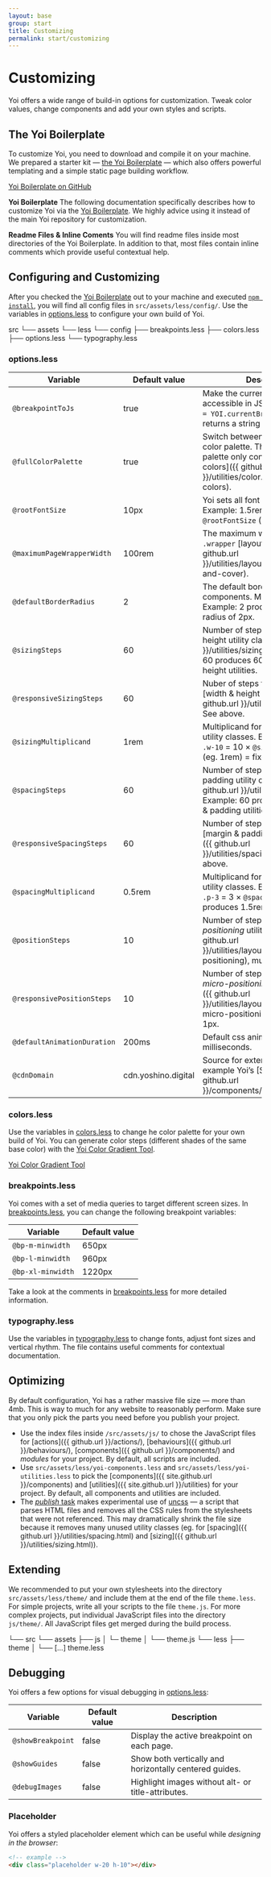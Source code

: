 ```yaml
---
layout: base
group: start
title: Customizing
permalink: start/customizing
---
```


# Customizing

<p class="intro">Yoi offers a wide range of build-in options for customization. Tweak color values, change components and add your own styles and scripts.</p>

## The Yoi Boilerplate

To customize Yoi, you need to download and compile it on your machine. We prepared a starter kit &mdash; [the Yoi Boilerplate](https://github.com/yoshino-digital/yoi-boilerplate) &mdash; which also offers powerful templating and a simple static page building workflow.

<div class="m-t-8">
    <a class="btn btn--large" href="https://github.com/yoshino-digital/yoi-boilerplate">Yoi Boilerplate on GitHub</a>
</div>
<p class="hint hint--primary"><b>Yoi Boilerplate</b> The following documentation specifically describes how to customize Yoi via the <a href="https://github.com/yoshino-digital/yoi-boilerplate">Yoi Boilerplate</a>. We highly advice using it instead of the main Yoi repository for customization.</p>
<p class="hint"><b>Readme Files & Inline Coments</b> You will find readme files inside most directories of the Yoi Boilerplate. In addition to that, most files contain inline comments which provide useful contextual help.</p>

## Configuring and Customizing

After you checked the [Yoi Boilerplate](https://github.com/yoshino-digital/yoi-boilerplate) out to your machine and executed [`npm install`](https://github.com/yoshino-digital/yoi-boilerplate#installing), you will find all config files in `src/assets/less/config/`. Use the variables in [options.less](https://github.com/yoshino-digital/yoi/blob/master/src/less/config/options.less) to configure your own build of Yoi.

<p class="tree">
src
└── assets
    └── less
        └── config
            ├── <span class="c-blue-13">breakpoints</span>.less
            ├── <span class="c-blue-13">colors</span>.less
            ├── <span class="c-blue-13">options</span>.less
            └── <span class="c-blue-13">typography</span>.less
</p>

### options.less

| Variable                    | Default value       | Description                                                                                                                                                           |
| --------------------------- | ------------------- | --------------------------------------------------------------------------------------------------------------------------------------------------------------------- |
| `@breakpointToJs`           | true                | Make the current breakpoint accessible in JS. Example: `var bp = YOI.currentBreakpoint();` &mdash; returns a string like `large`                                      |
| `@fullColorPalette`         | true                | Switch between a full or optimized color palette. The optimized color palette only contains [semantic colors]({{ github.url }}/utilities/color.html#semantic-colors). |
| `@rootFontSize`             | 10px                | Yoi sets all font sizes in *rem*. Example: 1.5rem = 1.5 &times; `@rootFontSize` (eg. 10px) = 15px                                                                     |
| `@maximumPageWrapperWidth`  | 100rem              | The maximum width of the `.wrapper` [layout utility]({{ github.url }}/utilities/layout.html#wrapper-and-cover).                                                       |
| `@defaultBorderRadius`      | 2                   | The default border-radius for all components. Multiplicand: 1px. Example: 2 produces a border-radius of 2px.                                                          |
| `@sizingSteps`              | 60                  | Number of steps for [width & height utility classes]({{ github.url }}/utilities/sizing.html). Example: 60 produces 60 fixed width & height utilities.                 |
| `@responsiveSizingSteps`    | 60                  | Nuber of steps for responsive [width & height utility classes]({{ github.url }}/utilities/sizing.html). See above.                                                    |
| `@sizingMultiplicand`       | 1rem                | Multiplicand for width & height utility classes. Example for 1rem: `.w-10` = 10 &times; `@sizingMultiplicand` (eg. 1rem) = fixed width of 10rem.                      |
| `@spacingSteps`             | 60                  | Number of steps for [margin & padding utility classes]({{ github.url }}/utilities/spacing.html). Example: 60 produces 60 margin & padding utilities.                  |
| `@responsiveSpacingSteps`   | 60                  | Number of steps for responsive [margin & padding utility classes]({{ github.url }}/utilities/spacing.html). See above.                                                |
| `@spacingMultiplicand`      | 0.5rem              | Multiplicand for margin & padding utility classes. Example for 0.5rem: `.p-3` = 3 &times; `@spacingMultiplicand` = produces 1.5rem padding.                           |
| `@positionSteps`            | 10                  | Number of steps for [*micro-positioning* utility classes]({{ github.url }}/utilities/layout.html#micro-positioning), multiplicand: 1px.                               |
| `@responsivePositionSteps`  | 10                  | Number of steps for [responsive *micro-positioning* utility classes]({{ github.url }}/utilities/layout.html#responsive-micro-positioning), multiplicand: 1px.         |
| `@defaultAnimationDuration` | 200ms               | Default css animation duration in milliseconds.                                                                                                                       |
| `@cdnDomain`                | cdn.yoshino.digital | Source for external images, for example Yoi’s [SVG icons]({{ github.url }}/components/icon.html).                                                                     |

### colors.less

Use the variables in [colors.less](https://github.com/yoshino-digital/yoi/blob/master/src/less/config/colors.less) to change he color palette for your own build of Yoi. You can generate color steps (different shades of the same base color) with the [Yoi Color Gradient Tool](https://yoshino-digital.github.io/yoi-color-gradient-tool/).

<div class="m-t-8">
    <a class="btn btn--large" href="https://yoshino-digital.github.io/yoi-color-gradient-tool/">Yoi Color Gradient Tool</a>
</div>

### breakpoints.less

Yoi comes with a set of media queries to target different screen sizes. In [breakpoints.less](https://github.com/yoshino-digital/yoi/blob/master/src/less/config/breakpoints.less), you can change the following breakpoint variables:

| Variable          | Default value |
| ----------------- | ------------- |
| `@bp-m-minwidth`  | 650px         |
| `@bp-l-minwidth`  | 960px         |
| `@bp-xl-minwidth` | 1220px        |

Take a look at the comments in [breakpoints.less](https://github.com/yoshino-digital/yoi/blob/master/src/less/config/breakpoints.less) for more detailed information.

### typography.less

Use the variables in [typography.less](https://github.com/yoshino-digital/yoi/blob/master/src/less/config/typography.less) to change fonts, adjust font sizes and vertical rhythm. The file contains useful comments for contextual documentation.

## Optimizing

<p class="hint hint--negative">By default configuration, Yoi has a rather massive file size &mdash; more than 4mb. This is way to much for any website to reasonably perform. Make sure that you only pick the parts you need before you publish your project.</p>

* Use the index files inside `/src/assets/js/` to chose the JavaScript files for [actions]({{ github.url }}/actions/), [behaviours]({{ github.url }}/behaviours/), [components]({{ github.url }}/components/) and *modules* for your project. By default, all scripts are included.
* Use `src/assets/less/yoi-components.less` and `src/assets/less/yoi-utilities.less` to pick the [components]({{ site.github.url }}/components) and [utilities]({{ site.github.url }}/utilities) for your project. By default, all components and utilities are included.
* The [*publish* task](https://github.com/yoshino-digital/yoi-boilerplate#publish) makes experimental use of [uncss](https://github.com/giakki/uncss) — a script that parses HTML files and removes all the CSS rules from the stylesheets that were not referenced. This may dramatically shrink the file size because it removes many unused utility classes (eg. for [spacing]({{ github.url }}/utilities/spacing.html) and [sizing]({{ github.url }}/utilities/sizing.html)).

## Extending

We recommended to put your own stylesheets into the directory `src/assets/less/theme/` and include them at the end of the file `theme.less`. For simple projects, write all your scripts to the file `theme.js`. For more complex projects, put individual JavaScript files into the directory `js/theme/`. All JavaScript files get merged during the build process.

<p class="tree">
└── src
    └── assets
        ├── js
        │   └─ theme
        │      └── <span class="c-blue-13">theme.js</span>
        └── less
            ├── theme
            │   └── <span class="c-blue-13">[…]</span>
            <span class="c-blue-13">theme.less</span>
</p>

## Debugging

Yoi offers a few options for visual debugging in [options.less](https://github.com/yoshino-digital/yoi/blob/master/src/less/config/options.less):

| Variable          | Default value | Description                                            |
| ----------------- | ------------- | ------------------------------------------------------ |
| `@showBreakpoint` | false         | Display the active breakpoint on each page.            |
| `@showGuides`     | false         | Show both vertically and horizontally centered guides. |
| `@debugImages`    | false         | Highlight images without alt- or title-attributes.     |

### Placeholder

Yoi offers a styled placeholder element which can be useful while *designing in the browser*:

```html
<!-- example -->
<div class="placeholder w-20 h-10"></div>
```